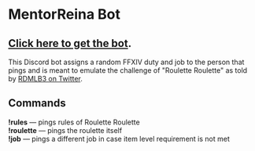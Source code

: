 # MentorReina Bot
## [Click here to get the bot](https://discord.com/api/oauth2/authorize?client_id=1044567961358315571&permissions=2048&scope=bot%20applications.commands).

This Discord bot assigns a random FFXIV duty and job to the person that pings and is meant to emulate the challenge of "Roulette Roulette" as told by [RDMLB3 on Twitter](https://twitter.com/RDMLB3/status/1459957274269691910?t=yTNDgASai8L7TOU5p2cEDA&s=19).

## Commands
**!rules** — pings rules of Roulette Roulette  
**!roulette** — pings the roulette itself  
**!job** — pings a different job in case item level requirement is not met  
